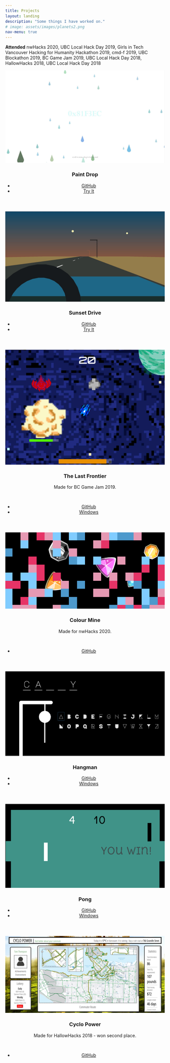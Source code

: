 ```yaml
---
title: Projects
layout: landing
description: "Some things I have worked on."
# image: assets/images/planets2.png
nav-menu: true
---
```


<!-- Main -->
<div id="main">

<!-- One -->
<section id="one">
	<div class="inner">
		<p><strong>Attended</strong> nwHacks 2020, UBC Local Hack Day 2019, Girls in Tech Vancouver Hacking for Humanity Hackathon 2019, cmd-f 2019, UBC Blockathon 2019,  BC Game Jam 2019, UBC Local Hack Day 2018, HallowHacks 2018, UBC Local Hack Day 2018</p>
	</div>
</section>

<section id="one" class="tiles">
  <article>
    <span class="image">
      <img src="./assets/images/paintdrop.jpg" alt="Screenshot from Paint Drop." />
    </span>
    <header class="major">
				<h3>Paint Drop</h3>
				<ul class="actions">
          <li><a href="https://github.com/tiangela1027/Paint-Drop" target="_blank" class="button">GitHub</a></li>
					<li><a href="./paint-drop/paintdrop.html" target="_blank" class="button">Try It</a></li>
				</ul>
				</header>
  </article>
  <article>
    <span class="image">
      <img src="./assets/images/sunsetdrive.jpg" alt="Screenshot from Sunset Drive." />
    </span>
    <header class="major">
				<h3>Sunset Drive</h3>
				<ul class="actions">
          <li><a href="https://github.com/tiangela1027/Sunset-Drive" target="_blank" class="button">GitHub</a></li>
					<li><a href="./sunset-drive/index.html" target="_blank" class="button">Try It</a></li>
				</ul>
				</header>
  </article>
  <article>
    <span class="image">
      <img src="./assets/images/lastfrontier.png" alt="Screenshot of Last Frontier game." />
    </span>
    <header class="major">
					<h3>The Last Frontier</h3>
				  <p>Made for BC Game Jam 2019.</p><br />
				  <ul class="actions">
					<li><a href="https://github.com/tiangela1027/The-Last-Frontier" target="_blank" class="button">GitHub</a></li>
					<li><a href="./assets/zip/lastfrontier_win.zip" download class="button icon fa-download">Windows</a></li>
				</ul></header>
  </article>
  <article>
    <span class="image">
      <img src="./assets/images/colourmine.png" alt="Screenshot of Colour Mine game." />
    </span>
    <header class="major">
      	<h3>Colour Mine</h3>
	  	  <p>Made for nwHacks 2020.</p><br />
			  <ul class="actions">
				<li><a href="https://github.com/tiangela1027/Colour-Mine" target="_blank" class="button">GitHub</a></li>
			</ul>
    </header>
  </article>
  <article>
    <span class="image">
      <img src="./assets/images/hangman.png" alt="Screenshot of Hangman game." />
    </span>
    <header class="major">
					<h3>Hangman</h3>
				  <ul class="actions">
					<li><a href="https://github.com/tiangela1027/Hangman" target="_blank" class="button">GitHub</a></li>
					<li><a href="./assets/zip/hangman_win.zip" download class="button icon fa-download">Windows</a></li>
				</ul></header>
  </article>
  <article>
    <span class="image">
      <img src="./assets/images/pong.png" alt="Screenshot of Pong game." />
    </span>
    <header class="major">
					<h3>Pong</h3>
				  <ul class="actions">
					<li><a href="https://github.com/tiangela1027/Pong" target="_blank" class="button">GitHub</a></li>
					<li><a href="./assets/zip/pong_win.zip" download class="button icon fa-download">Windows</a></li>
				</ul>
				</header>
  </article>
  <article>
    <span class="image">
      <img src="./assets/images/cyclopower.png" alt="Screenshot of Cyclo Power website." />
    </span>
    <header class="major">
					<h3>Cyclo Power</h3>
				  <p>Made for HallowHacks 2018 - won second place.</p><br>
				  <ul class="actions">
					<li><a href="https://github.com/tiangela1027/Cyclo-Power" target="_blank" class="button">GitHub</a></li>
				</ul>
				</header>
  </article>
</section>

</div>
